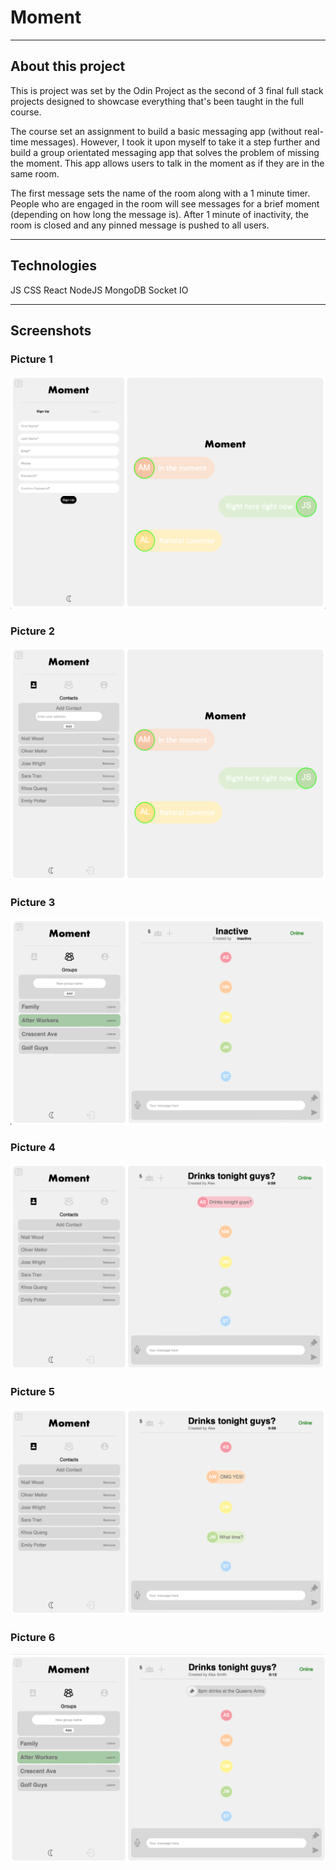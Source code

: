 # Moment

---

## About this project

This is project was set by the Odin Project as the second of 3 final full stack projects designed to showcase everything that's been taught in the full course. 

The course set an assignment to build a basic messaging app (without real-time messages).  However, I took it upon myself to take it a step further and build a group orientated messaging app that solves the problem of missing the moment.  This app allows users to talk in the moment as if they are in the same room. 

The first message sets the name of the room along with a 1 minute timer. People who are engaged in the room will see messages for a brief moment (depending on how long the message is). After 1 minute of inactivity, the room is closed and any pinned message is pushed to all users.

---

## Technologies

JS
CSS
React
NodeJS
MongoDB
Socket IO

---

## Screenshots

### Picture 1

![Screenshot 1](picture1.png)

### Picture 2

![Screenshot 2](picture2.png)

### Picture 3

![Screenshot 3](picture3.png)

### Picture 4

![Screenshot 4](picture4.png)

### Picture 5

![Screenshot 5](picture5.png)

### Picture 6

![Screenshot 6](picture6.png)